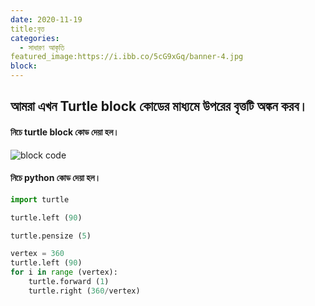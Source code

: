 ```yaml
---
date: 2020-11-19
title:বৃত্ত  
categories:
  - সাধারণ আকৃতি
featured_image:https://i.ibb.co/5cG9xGq/banner-4.jpg
block:
---
```

## আমরা এখন Turtle block কোডের মাধ্যমে উপরের বৃত্তটি অঙ্কন করব। 

#### নিচে turtle block কোড দেয়া হল।

![block code](https://i.ibb.co/TPJPGXS/figura-4.jpg)
#### নিচে python কোড দেয়া হল।

```python
import turtle

turtle.left (90)

turtle.pensize (5)

vertex = 360
turtle.left (90)
for i in range (vertex):
    turtle.forward (1)
    turtle.right (360/vertex) 
```
